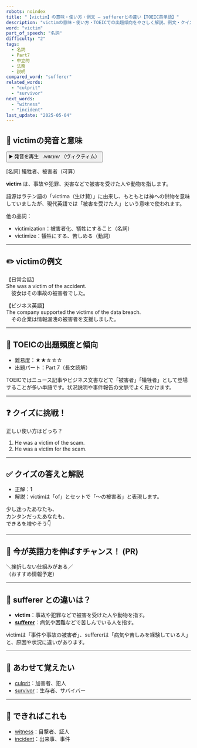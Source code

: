 ```yaml
---
robots: noindex
title: "【victim】の意味・使い方・例文 ― suffererとの違い【TOEIC英単語】"
description: "victimの意味・使い方・TOEICでの出題傾向をやさしく解説。例文・クイズ付きでsuffererとの違いもわかりやすく学べます。"
word: "victim"
part_of_speech: "名詞"
difficulty: "2"
tags:
  - 名詞
  - Part7
  - 中立的
  - 法務
  - 説明
compared_word: "sufferer"
related_words:
  - "culprit"
  - "survivor"
next_words:
  - "witness"
  - "incident"
last_update: "2025-05-04"
---
```


## 🔰 victimの発音と意味

<button class="play-audio" onclick="playTTS('victim')">
  <span class="play-audio-main">
    ▶️ 発音を再生　/víktɪm/
  </span>
  <span class="play-audio-sub">
    （ヴィクティム）
  </span>
</button>

[名詞] 犠牲者、被害者（可算）

**victim** は、事故や犯罪、災害などで被害を受けた人や動物を指します。

語源はラテン語の「victima（生け贄）」に由来し、もともとは神への供物を意味していましたが、現代英語では「被害を受けた人」という意味で使われます。

他の品詞：  
- victimization：被害者化、犠牲にすること（名詞）
- victimize：犠牲にする、苦しめる（動詞）

---

## ✏️ victimの例文

【日常会話】  
She was a victim of the accident.  
　彼女はその事故の被害者でした。

【ビジネス英語】  
The company supported the victims of the data breach.  
　その企業は情報漏洩の被害者を支援しました。

---

## 🎯 TOEICの出題頻度と傾向

- 難易度：★★☆☆☆
- 出題パート：Part 7（長文読解）

TOEICではニュース記事やビジネス文書などで「被害者」「犠牲者」として登場することが多い単語です。状況説明や事件報告の文脈でよく見かけます。

---

## ❓ クイズに挑戦！

正しい使い方はどっち？

1. He was a victim of the scam.  
2. He was a victim for the scam.

---

## ✅ クイズの答えと解説

- 正解：**1**
- 解説：victimは「of」とセットで「～の被害者」と表現します。

少し迷ったあなたも、  
カンタンだったあなたも、  
できるを増やそう👇️

---

## 🚀 今が英語力を伸ばすチャンス！ (PR)

<div class="info-center">
＼挫折しない仕組みがある／<br>  
（おすすめ情報予定）
</div>

---

## 🤔  sufferer との違いは？

- **victim**：事故や犯罪などで被害を受けた人や動物を指す。
- **[sufferer](/word/sufferer)**：病気や困難などで苦しんでいる人を指す。

victimは「事件や事故の被害者」、suffererは「病気や苦しみを経験している人」と、原因や状況に違いがあります。

---

## 🧩 あわせて覚えたい

- [culprit](/word/culprit)：加害者、犯人
- [survivor](/word/survivor)：生存者、サバイバー

---

## 📖 できればこれも

- [witness](/word/witness)：目撃者、証人
- [incident](/word/incident)：出来事、事件

<!-- cvid: aid24_bid35 -->
